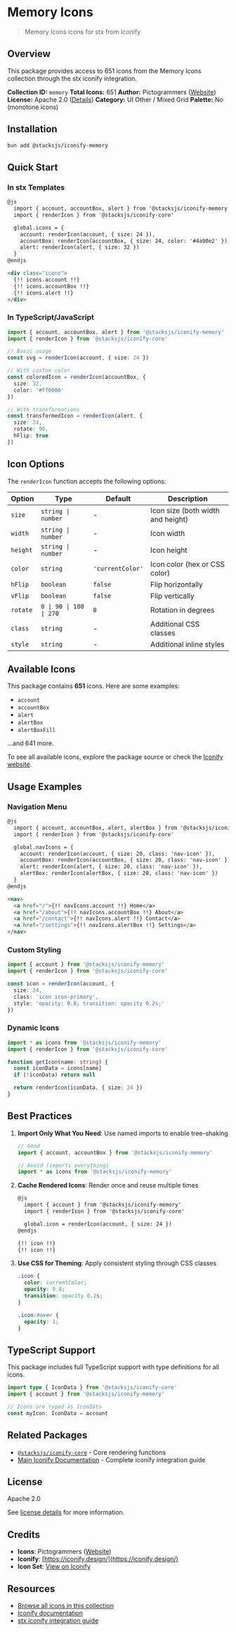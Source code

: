 # Memory Icons

> Memory Icons icons for stx from Iconify

## Overview

This package provides access to 651 icons from the Memory Icons collection through the stx iconify integration.

**Collection ID:** `memory`
**Total Icons:** 651
**Author:** Pictogrammers ([Website](https://github.com/Pictogrammers/Memory))
**License:** Apache 2.0 ([Details](https://github.com/Pictogrammers/Memory/blob/main/LICENSE))
**Category:** UI Other / Mixed Grid
**Palette:** No (monotone icons)

## Installation

```bash
bun add @stacksjs/iconify-memory
```

## Quick Start

### In stx Templates

```html
@js
  import { account, accountBox, alert } from '@stacksjs/iconify-memory'
  import { renderIcon } from '@stacksjs/iconify-core'

  global.icons = {
    account: renderIcon(account, { size: 24 }),
    accountBox: renderIcon(accountBox, { size: 24, color: '#4a90e2' }),
    alert: renderIcon(alert, { size: 32 })
  }
@endjs

<div class="icons">
  {!! icons.account !!}
  {!! icons.accountBox !!}
  {!! icons.alert !!}
</div>
```

### In TypeScript/JavaScript

```typescript
import { account, accountBox, alert } from '@stacksjs/iconify-memory'
import { renderIcon } from '@stacksjs/iconify-core'

// Basic usage
const svg = renderIcon(account, { size: 24 })

// With custom color
const coloredIcon = renderIcon(accountBox, {
  size: 32,
  color: '#ff0000'
})

// With transformations
const transformedIcon = renderIcon(alert, {
  size: 24,
  rotate: 90,
  hFlip: true
})
```

## Icon Options

The `renderIcon` function accepts the following options:

| Option | Type | Default | Description |
|--------|------|---------|-------------|
| `size` | `string \| number` | - | Icon size (both width and height) |
| `width` | `string \| number` | - | Icon width |
| `height` | `string \| number` | - | Icon height |
| `color` | `string` | `'currentColor'` | Icon color (hex or CSS color) |
| `hFlip` | `boolean` | `false` | Flip horizontally |
| `vFlip` | `boolean` | `false` | Flip vertically |
| `rotate` | `0 \| 90 \| 180 \| 270` | `0` | Rotation in degrees |
| `class` | `string` | - | Additional CSS classes |
| `style` | `string` | - | Additional inline styles |

## Available Icons

This package contains **651** icons. Here are some examples:

- `account`
- `accountBox`
- `alert`
- `alertBox`
- `alertBoxFill`

...and 641 more.

To see all available icons, explore the package source or check the [Iconify website](https://icon-sets.iconify.design/memory/).

## Usage Examples

### Navigation Menu

```html
@js
  import { account, accountBox, alert, alertBox } from '@stacksjs/iconify-memory'
  import { renderIcon } from '@stacksjs/iconify-core'

  global.navIcons = {
    account: renderIcon(account, { size: 20, class: 'nav-icon' }),
    accountBox: renderIcon(accountBox, { size: 20, class: 'nav-icon' }),
    alert: renderIcon(alert, { size: 20, class: 'nav-icon' }),
    alertBox: renderIcon(alertBox, { size: 20, class: 'nav-icon' })
  }
@endjs

<nav>
  <a href="/">{!! navIcons.account !!} Home</a>
  <a href="/about">{!! navIcons.accountBox !!} About</a>
  <a href="/contact">{!! navIcons.alert !!} Contact</a>
  <a href="/settings">{!! navIcons.alertBox !!} Settings</a>
</nav>
```

### Custom Styling

```typescript
import { account } from '@stacksjs/iconify-memory'
import { renderIcon } from '@stacksjs/iconify-core'

const icon = renderIcon(account, {
  size: 24,
  class: 'icon icon-primary',
  style: 'opacity: 0.8; transition: opacity 0.2s;'
})
```

### Dynamic Icons

```typescript
import * as icons from '@stacksjs/iconify-memory'
import { renderIcon } from '@stacksjs/iconify-core'

function getIcon(name: string) {
  const iconData = icons[name]
  if (!iconData) return null

  return renderIcon(iconData, { size: 24 })
}
```

## Best Practices

1. **Import Only What You Need**: Use named imports to enable tree-shaking
   ```typescript
   // Good
   import { account, accountBox } from '@stacksjs/iconify-memory'

   // Avoid (imports everything)
   import * as icons from '@stacksjs/iconify-memory'
   ```

2. **Cache Rendered Icons**: Render once and reuse multiple times
   ```html
   @js
     import { account } from '@stacksjs/iconify-memory'
     import { renderIcon } from '@stacksjs/iconify-core'

     global.icon = renderIcon(account, { size: 24 })
   @endjs

   {!! icon !!}
   {!! icon !!}
   ```

3. **Use CSS for Theming**: Apply consistent styling through CSS classes
   ```css
   .icon {
     color: currentColor;
     opacity: 0.8;
     transition: opacity 0.2s;
   }

   .icon:hover {
     opacity: 1;
   }
   ```

## TypeScript Support

This package includes full TypeScript support with type definitions for all icons.

```typescript
import type { IconData } from '@stacksjs/iconify-core'
import { account } from '@stacksjs/iconify-memory'

// Icons are typed as IconData
const myIcon: IconData = account
```

## Related Packages

- [`@stacksjs/iconify-core`](../iconify-core) - Core rendering functions
- [Main Iconify Documentation](../../docs/iconify.md) - Complete iconify integration guide

## License

Apache 2.0

See [license details](https://github.com/Pictogrammers/Memory/blob/main/LICENSE) for more information.

## Credits

- **Icons**: Pictogrammers ([Website](https://github.com/Pictogrammers/Memory))
- **Iconify**: [https://iconify.design/](https://iconify.design/)
- **Icon Set**: [View on Iconify](https://icon-sets.iconify.design/memory/)

## Resources

- [Browse all icons in this collection](https://icon-sets.iconify.design/memory/)
- [Iconify documentation](https://iconify.design/docs/)
- [stx iconify integration guide](../../docs/iconify.md)
